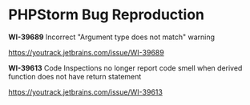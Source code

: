 # PHPStorm Bug Reproduction


**WI-39689** 
Incorrect "Argument type does not match" warning

https://youtrack.jetbrains.com/issue/WI-39689

**WI-39613** 
Code Inspections no longer report code smell when derived function does not have return statement

https://youtrack.jetbrains.com/issue/WI-39613

